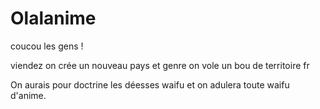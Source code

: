 # Olalanime

coucou les gens !

viendez on crée un nouveau pays et genre on vole un bou de territoire fr

On aurais pour doctrine les déesses waifu et on adulera toute waifu d'anime.

